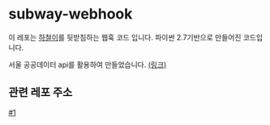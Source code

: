 # subway-webhook

이 레포는 [하철이](https://assistant.google.com/services/a/uid/000000dbd0f8d0fe?hl=ko)를 뒷받침하는 웹훅 코드 입니다. 파이썬 2.7기반으로 만들어진 코드입니다.

서울 공공데이터 api를 활용하여 만들었습니다. [(링크)](https://data.seoul.go.kr/dataList/datasetView.do?infId=OA-12764&srvType=F&serviceKind=1&currentPageNo=1)

## 관련 레포 주소

[#1](https://github.com/Taewan-P/Google-Assist-Subway)

